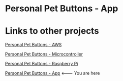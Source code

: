 # Personal Pet Buttons - App


# Links to other projects
[Personal Pet Buttons - AWS](https://github.com/gabe-stier/Personal_Pet_Buttons-AWS)

[Personal Pet Buttons - Microcontroller](https://github.com/gabe-stier/Personal_Pet_Buttons-Microcontroller)

[Personal Pet Buttons - Raspberry Pi](https://github.com/gabe-stier/Personal_Pet_Buttons-Raspberry_Pi)

[Personal Pet Buttons - App](https://github.com/gabe-stier/Personal_Pet_Buttons-Mobile_App) <--- You are here
